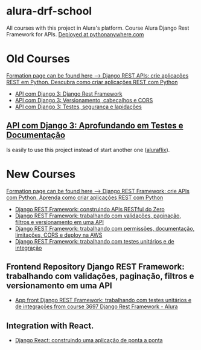 # alura-drf-school

All courses with this project in Alura's platform.
Course Alura Django Rest Framework for APIs.
[Deployed at pythonanywhere.com](https://jecampossorocaba.pythonanywhere.com/)

# Old Courses

[Formation page can be found here --> Django REST APIs: crie aplicações REST em Python. Descubra como criar aplicações REST com Python](https://cursos.alura.com.br/formacao-django-rest-v162494)

- [API com Django 3: Django Rest Framework](https://cursos.alura.com.br/course/api-django-3-rest-framework)
- [API com Django 3: Versionamento, cabeçalhos e CORS](https://cursos.alura.com.br/course/api-django-3-versionamento-cabecalhos-cors)
- [API com Django 3: Testes, segurança e lapidações](https://cursos.alura.com.br/course/api-django-3-testes-seguranca-lapidacoes)

## [API com Django 3: Aprofundando em Testes e Documentação](https://www.alura.com.br/curso-online-api-django-3-testes-documentacao "Developed using another project - Alurafilx") ##

Is easily to use this project instead of start another one ([aluraflix](https://github.com/alura-cursos/drf_teste_documentacao/ "Original Course")).

# New Courses

[Formation page can be found here --> Django REST Framework: crie APIs com Python. Aprenda como criar aplicações REST com Python](https://cursos.alura.com.br/formacao-django-rest)

- [Django REST Framework: construindo APIs RESTful do Zero](https://cursos.alura.com.br/course/django-rest-framework-construindo-apis-restful-zero/)
- [Django REST Framework: trabalhando com validações, paginação, filtros e versionamento em uma API](https://cursos.alura.com.br/course/django-rest-framework-validacoes-paginacao-filtros-versionamento-api)
- [Django REST Framework: trabalhando com permissões, documentação, limitações, CORS e deploy na AWS](https://cursos.alura.com.br/course/django-rest-framework-permissoes-documentacao-limitacoes-cors-deploy-aws)
- [Django REST Framework: trabalhando com testes unitários e de integração](https://cursos.alura.com.br/course/django-rest-framework-trabalhando-testes-unitarios-integracao)

## Frontend Repository Django REST Framework: trabalhando com validações, paginação, filtros e versionamento em uma API

- [App front Django REST Framework: trabalhando com testes unitários e de integrações from course 3697 Django Rest Framework - Alura](git@github.com:alura-cursos/3697-django-frontend.git)

## Integration with React.

- [Django React: construindo uma aplicação de ponta a ponta](https://cursos.alura.com.br/course/django-react-aplicacao-ponta-a-ponta)
